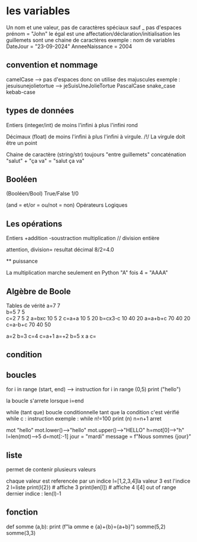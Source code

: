 
# les variables

Un nom et une valeur, pas de caractères spéciaux sauf _ pas d'espaces
	prénom = "John" le égal est une affectation/déclaration/initialisation
	les guillemets sont une chaine de caractères
exemple : nom de variables 
	DateJour = "23-09-2024"
	AnneeNaissance = 2004
## convention et nommage

camelCase --> pas d'espaces donc on utilise des majuscules
exemple : jesuisunejolietortue --> jeSuisUneJolieTortue
PascalCase
snake_case
kebab-case

## types de données

Entiers (integer/int)
de moins l'infini à plus l'infini 
rond

Décimaux (float)
de moins l'infini à plus l'infini à virgule. /!/ La virgule doit être un point

Chaine de caractère
(string/str)
toujours "entre guillemets"
concaténation   "salut" + "ça va" = "salut ça va"

## Booléen

(Booléen/Bool)
True/False
1/0

(and = et/or = ou/not = non)  Opérateurs Logiques

## Les opérations

Entiers
+addition
-soustraction
multiplication
// division entière 

attention, division= resultat décimal 8/2=4.0

** puissance

La multiplication marche seulement en Python
"A" fois 4 = "AAAA"

## Algèbre de Boole

Tables de vérité
a=7             7   
b=5             7   5  
c=2              7   5   2
a=bxc          10  5   2
c=a+a          10  5   20
b=cx3-c       10   40   20
a=a+b+c      70  40   20
c=a-b+c       70  40   50

a=2
b=3
c=4
c=a+1
a=+2
b=5 x a
c=

## condition

## boucles

for i in range (start, end) --> instruction
for i in range (0,5)
	print ("hello")

la boucle s'arrete lorsque i=end

while (tant que)
	boucle conditionnelle
tant que la condition c'est vérifié
	while c : instruction
exemple : while n!=100
	print (n)
	n=n+1 arret


mot "hello"
mot.lower()-->"hello"
mot.upper()-->"HELLO"
h=mot[0]-->"h"
l=len(mot)-->5
d=mot[:-1]
jour = "mardi"
message = f"Nous sommes {jour}"

## liste

permet de contenir plusieurs valeurs

chaque valeur est referencée par un indice
l=[1,2,3,4]la valeur 3 est l'indice 2 l=liste
print(l{2}) # affiche 3
print(len[l]) # affiche 4
l[4] out of range
dernier indice : len(l)-1

## fonction

def somme (a,b):
	print (f"la omme e {a}+{b}={a+b}")
somme(5,2)
somme(3,3)

